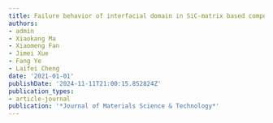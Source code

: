 ```yaml
---
title: Failure behavior of interfacial domain in SiC-matrix based composites
authors:
- admin
- Xiaokang Ma
- Xiaomeng Fan
- Jimei Xue
- Fang Ye
- Laifei Cheng
date: '2021-01-01'
publishDate: '2024-11-11T21:00:15.852824Z'
publication_types:
- article-journal
publication: '*Journal of Materials Science & Technology*'
---
```

